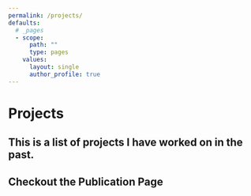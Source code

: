 ```yaml
---
permalink: /projects/
defaults:
  # _pages
  - scope:
      path: ""
      type: pages
    values:
      layout: single
      author_profile: true
---
```


# Projects
## This is a list of projects I have worked on in the past.



## Checkout the Publication Page

